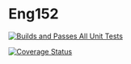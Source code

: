 # Eng152

[![Builds and Passes All Unit Tests](https://github.com/nishman89/Eng152/actions/workflows/dotnet.yml/badge.svg)](https://github.com/nishman89/Eng152/actions/workflows/dotnet.yml)

[![Coverage Status](https://coveralls.io/repos/github/nishman89/Eng152/badge.svg?branch=main)](https://coveralls.io/github/nishman89/Eng152?branch=main)
